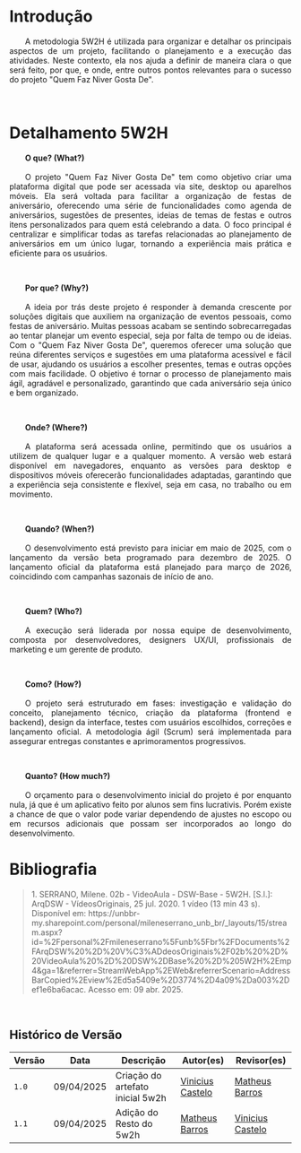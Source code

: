 # Introdução

<p align="justify">
  &emsp;&emsp;A metodologia 5W2H é utilizada para organizar e detalhar os principais aspectos de um projeto, facilitando o planejamento e a execução das atividades. Neste contexto, ela nos ajuda a definir de maneira clara o que será feito, por que, e onde, entre outros pontos relevantes para o sucesso do projeto "Quem Faz Niver Gosta De".
</p>

<br>

# Detalhamento 5W2H

<p align="justify">
  &emsp;&emsp;<strong>O que? (What?)</strong><br><br>
  &emsp;&emsp;O projeto "Quem Faz Niver Gosta De" tem como objetivo criar uma plataforma digital que pode ser acessada via site, desktop ou aparelhos móveis. Ela será voltada para facilitar a organização de festas de aniversário, oferecendo uma série de funcionalidades como agenda de aniversários, sugestões de presentes, ideias de temas de festas e outros itens personalizados para quem está celebrando a data. O foco principal é centralizar e simplificar todas as tarefas relacionadas ao planejamento de aniversários em um único lugar, tornando a experiência mais prática e eficiente para os usuários.
</p>

<br>

<p align="justify">
  &emsp;&emsp;<strong>Por que? (Why?)</strong><br><br>
  &emsp;&emsp;A ideia por trás deste projeto é responder à demanda crescente por soluções digitais que auxiliem na organização de eventos pessoais, como festas de aniversário. Muitas pessoas acabam se sentindo sobrecarregadas ao tentar planejar um evento especial, seja por falta de tempo ou de ideias. Com o "Quem Faz Niver Gosta De", queremos oferecer uma solução que reúna diferentes serviços e sugestões em uma plataforma acessível e fácil de usar, ajudando os usuários a escolher presentes, temas e outras opções com mais facilidade. O objetivo é tornar o processo de planejamento mais ágil, agradável e personalizado, garantindo que cada aniversário seja único e bem organizado.
</p>

<br>

<p align="justify">
  &emsp;&emsp;<strong>Onde? (Where?)</strong><br><br>
  &emsp;&emsp;A plataforma será acessada online, permitindo que os usuários a utilizem de qualquer lugar e a qualquer momento. A versão web estará disponível em navegadores, enquanto as versões para desktop e dispositivos móveis oferecerão funcionalidades adaptadas, garantindo que a experiência seja consistente e flexível, seja em casa, no trabalho ou em movimento.
</p>

<br>

<p align="justify">
  &emsp;&emsp;<strong>Quando? (When?)</strong><br><br>
  &emsp;&emsp;O desenvolvimento está previsto para iniciar em maio de 2025, com o lançamento da versão beta programado para dezembro de 2025. O lançamento oficial da plataforma está planejado para março de 2026, coincidindo com campanhas sazonais de início de ano.
</p>

<br>

<p align="justify">
  &emsp;&emsp;<strong>Quem? (Who?)</strong><br><br>
  &emsp;&emsp;A execução será liderada por nossa equipe de desenvolvimento, composta por desenvolvedores, designers UX/UI, profissionais de marketing e um gerente de produto.
</p>

<br>

<p align="justify">
  &emsp;&emsp;<strong>Como? (How?)</strong><br><br>
  &emsp;&emsp;O projeto será estruturado em fases: investigação e validação do conceito, planejamento técnico, criação da plataforma (frontend e backend), design da interface, testes com usuários escolhidos, correções e lançamento oficial. A metodologia ágil (Scrum) será implementada para assegurar entregas constantes e aprimoramentos progressivos.
</p>

<br>

<p align="justify">
  &emsp;&emsp;<strong>Quanto? (How much?)</strong><br><br>
  &emsp;&emsp;O orçamento para o desenvolvimento inicial do projeto é por enquanto nula, já que é um aplicativo feito por alunos sem fins lucrativis. Porém existe a chance de que o valor pode variar dependendo de ajustes no escopo ou em recursos adicionais que possam ser incorporados ao longo do desenvolvimento. 
</p>


# Bibliografia

> <p id="1">1. SERRANO, Milene. 02b - VideoAula - DSW-Base - 5W2H. [S.l.]: ArqDSW - VídeosOriginais, 25 jul. 2020. 1 vídeo (13 min 43 s). Disponível em: https://unbbr-my.sharepoint.com/personal/mileneserrano_unb_br/_layouts/15/stream.aspx?id=%2Fpersonal%2Fmileneserrano%5Funb%5Fbr%2FDocuments%2FArqDSW%20%2D%20V%C3%ADdeosOriginais%2F02b%20%2D%20VideoAula%20%2D%20DSW%2DBase%20%2D%205W2H%2Emp4&ga=1&referrer=StreamWebApp%2EWeb&referrerScenario=AddressBarCopied%2Eview%2Ed5a5409e%2D3774%2D4a09%2Da003%2Def1e6ba6acac. Acesso em: 09 abr. 2025.</p>

<br>

## **Histórico de Versão**



| Versão | Data | Descrição | Autor(es) | Revisor(es) |
| ------ | ---- | --------- | --------- | ---------- |
| `1.0`  | 09/04/2025 | Criação do artefato inicial 5w2h| [Vinicius Castelo](https://github.com/Vini47) | [Matheus Barros](https://github.com/Ninja-Haiyai)|
| `1.1`  | 09/04/2025 | Adição do Resto do 5w2h| [Matheus Barros](https://github.com/Ninja-Haiyai) | [Vinicius Castelo](https://github.com/Vini47) |

